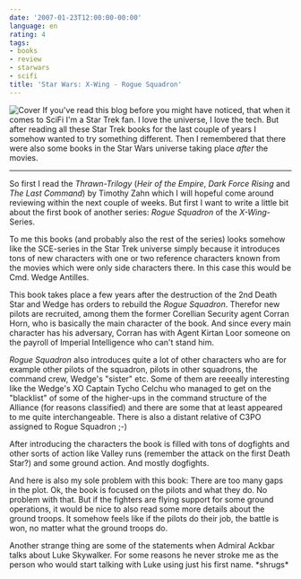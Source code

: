 ```yaml
---
date: '2007-01-23T12:00:00-00:00'
language: en
rating: 4
tags:
- books
- review
- starwars
- scifi
title: 'Star Wars: X-Wing - Rogue Squadron'
---
```



<img src="http://zerokspot.com/uploads/xwing-roguesquadron.jpg" alt="Cover" class="left"/> If you've read this blog before you might have noticed, that when it comes to SciFi I'm a Star Trek fan. I love the universe, I love the tech. But after reading all these Star Trek books for the last couple of years I somehow wanted to try something different. Then I remembered that there were also some books in the Star Wars universe taking place _after_ the movies.

-------------------------------

 So first I read the _Thrawn-Trilogy_ (_Heir of the Empire_, _Dark Force Rising_ and _The Last Command_) by Timothy Zahn which I will hopeful come around reviewing within the next couple of weeks. But first I want to write a little bit about the first book of another series: _Rogue Squadron_ of the _X-Wing_-Series.

To me this books (and probably also the rest of the series) looks somehow like the SCE-series in the Star Trek universe simply because it introduces tons of new characters with one or two reference characters known from the movies which were only side characters there. In this case this would be Cmd. Wedge Antilles.

This book takes place a few years after the destruction of the 2nd Death Star and Wedge has orders to rebuild the _Rogue Squadron_. Therefor new pilots are recruited, among them the former Corellian Security agent Corran Horn, who is basically the main character of the book. And since every main character has his adversary, Corran has with Agent Kirtan Loor someone on the payroll of Imperial Intelligence who can't stand him.

_Rogue Squadron_ also introduces quite a lot of other characters who are for example other pilots of the squadron, pilots in other squadrons, the command crew, Wedge's "sister" etc. Some of them are reeeally interesting like the Wedge's XO Captain Tycho Celchu who managed to get on the "blacklist" of some of the higher-ups in the command structure of the Alliance (for reasons classified) and there are some that at least appeared to me quite interchangeable. There is also a distant relative of C3PO assigned to Rogue Squadron ;-)

After introducing the characters the book is filled with tons of dogfights and other sorts of action like Valley runs (remember the attack on the first Death Star?) and some ground action. And mostly dogfights.

And here is also my sole problem with this book: There are too many gaps in the plot. Ok, the book is focused on the pilots and what they do. No problem with that. But if the fighters are flying support for some ground operations, it would be nice to also read some more details about the ground troops. It somehow feels like if the pilots do their job, the battle is won, no matter what the ground troops do.

Another strange thing are some of the statements when Admiral Ackbar talks about Luke Skywalker. For some reasons he never stroke me as the person who would start talking with Luke using just his first name. \*shrugs\*
